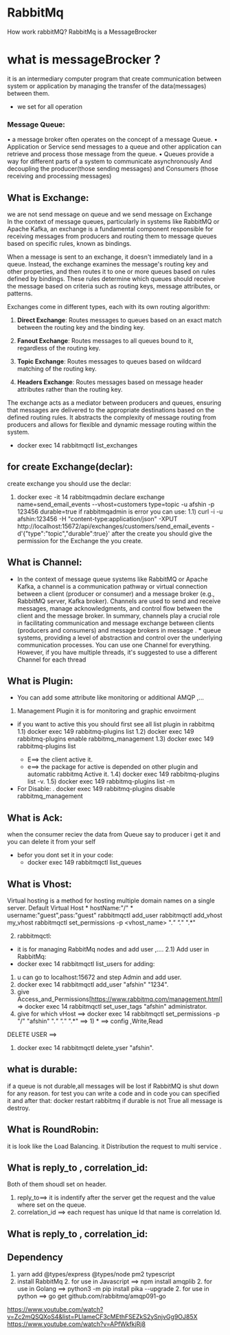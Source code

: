 # RabbitMq
How work rabbitMQ? RabbitMq is a MessageBrocker
# what is messageBrocker ?
it is an intermediary computer program that create communication between system or application by managing the transfer of the data(messages) between them.
* we set for all operation 
### Message Queue:
• a message broker often operates on the concept of a message Queue.
• Application or Service send messages to a queue and other application can retrieve and process those message from the queue.
• Queues provide a way for different parts of a system to communicate asynchronously And decoupling the producer(those sending messages) and Consumers (those receiving and processing messages)

## What is Exchange:
we are not send message on queue and we send message on Exchange  
In the context of message queues, particularly in systems like RabbitMQ or Apache Kafka, an exchange is a fundamental component responsible for receiving messages from producers and routing them to message queues based on specific rules, known as bindings.

When a message is sent to an exchange, it doesn't immediately land in a queue. Instead, the exchange examines the message's routing key and other properties, and then routes it to one or more queues based on rules defined by bindings. These rules determine which queues should receive the message based on criteria such as routing keys, message attributes, or patterns.

Exchanges come in different types, each with its own routing algorithm:

1. **Direct Exchange**: Routes messages to queues based on an exact match between the routing key and the binding key. <set the name of the queue OneName>

2. **Fanout Exchange**: Routes messages to all queues bound to it, regardless of the routing key.<set on all the queue>

3. **Topic Exchange**: Routes messages to queues based on wildcard matching of the routing key.<set the names of the queue multiName>

4. **Headers Exchange**: Routes messages based on message header attributes rather than the routing key.<set the names of the queue like json>

The exchange acts as a mediator between producers and queues, ensuring that messages are delivered to the appropriate destinations based on the defined routing rules. It abstracts the complexity of message routing from producers and allows for flexible and dynamic message routing within the system.
* docker exec 14 rabbitmqctl list_exchanges
## for create Exchange(declar):
create exchange you should use the declar:
1) docker exec -it 14 rabbitmqadmin declare exchange name=send_email_events --vhost=customers  type=topic -u afshin -p 123456 durable=true
if  rabbitmqadmin is error you can use:
1.1) curl -i -u afshin:123456 -H "content-type:application/json" -XPUT http://localhost:15672/api/exchanges/customers/send_email_events -d'{"type":"topic","durable":true}'
after the create you should give the permission for the Exchange the you create.

## What is Channel:

* In the context of message queue systems like RabbitMQ or Apache Kafka, a channel is a communication pathway or virtual connection between a client (producer or consumer) and a message broker (e.g., RabbitMQ server, Kafka broker). Channels are used to send and receive messages, manage acknowledgments, and control flow between the client and the message broker.
In summary, channels play a crucial role in facilitating communication and message exchange between clients (producers and consumers) and message brokers in message . * queue systems, providing a level of abstraction and control over the underlying communication processes.
You can use one Channel for everything. However, if you have multiple threads, it's suggested to use a different Channel for each thread

## What is Plugin:
* You can add some attribute like monitoring or additional AMQP ,...
1) Management Plugin 
    it is for monitoring and graphic envoirment 
* if you want to active this you should first see all list plugin in rabbitmq
1.1) docker exec 149<Id contianer> rabbitmq-plugins list
1.2) docker exec 149 rabbitmq-plugins enable rabbitmq_management
1.3) docker exec 149 rabbitmq-plugins list
    * E==> the client active it.
    * e==> the package for active is depended on other plugin and automatic rabbitmq Active it.
1.4)  docker exec 149 rabbitmq-plugins list -v.
1.5) docker exec 149 rabbitmq-plugins list -m 
* For Disable:
. docker exec 149 rabbitmq-plugins disable rabbitmq_management


## What is Ack:
when the consumer reciev the data from Queue say to producer i get it and you can delete it from your self
* befor you dont set it in your code:
    * docker exec 149 rabbitmqctl list_queues <the receiev should off>
## What is Vhost:
Virtual hosting is a method for hosting multiple domain names on a single server. 
Default Virtual Host
    * hostName:"/"
    * username:"guest",pass:"guest"
rabbitmqctl add_user <username> <password>
rabbitmqctl add_vhost my_vhost
rabbitmqctl set_permissions -p <vhost_name> <username> ".*" ".*" ".*"

2) rabbitmqctl:
* it is for  managing RabbitMq nodes   and add user ,....
2.1) Add user in RabbitMq:
*  docker exec 14 rabbitmqctl list_users
for adding:
1) u can go to localhost:15672 and step Admin and add user.
2) docker exec 14 rabbitmqctl add_user "afshin" "1234".
2) give Access_and_Permissions[https://www.rabbitmq.com/management.html] => docker exec 14 rabbitmqctl set_user_tags "afshin" administrator.
2) give for which vHost ==> docker exec 14 rabbitmqctl set_permissions -p "/" "afshin" ".*" ".*" ".*" ==> 1) * ==> config ,Write,Read

DELETE USER ==>
1) docker exec 14 rabbitmqctl delete_yser "afshin".
## what is durable:
if a queue is not durable,all messages will be lost if RabbitMQ is shut down for any reason.
for test you can write a code and in code you can specified it and after that: docker restart rabbitmq
if durable is not True all message is destroy.
## What is RoundRobin:
it is look like the Load Balancing.
it Distribution the request to multi service .
## What is reply_to , correlation_id:
Both of them shoudl set on header.
1) reply_to==> it is indentify after the server get the request and the value where set on the queue.
2) correlation_id ==> each request has unique Id that name is correlation Id.
## What is reply_to , correlation_id:

## Dependency

1. yarn add @types/express @types/node pm2 typescript
2. install RabbitMq
    2. for use in Javascript ==> npm install amqplib
    2. for use in Golang ==> python3 -m pip install pika --upgrade
    2. for use in python ==> go get github.com/rabbitmq/amqp091-go



https://www.youtube.com/watch?v=Zc2mQSQXoS4&list=PLlameCF3cMEthFSEZkS2ySnjvGg9OJ85X
https://www.youtube.com/watch?v=APfWkfkjRj8